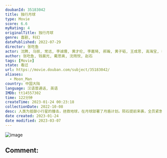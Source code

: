```yaml
---
doubanId: 35183042
title: 独行月球
type: Movie
score: 6.6
myRating: 4
originalTitle: 独行月球
genre: 喜剧, 科幻
datePublished: 2022-07-29
director: 张吃鱼
actor: 沈腾, 马丽, 常远, 李诚儒, 黄才伦, 李嘉琦, 郝瀚, 黄子韬, 王成思, 高海宝, 杨铮, 史彭元, 张熙然, 黄品沅, 杨皓宇, 徐志胜, 杜晓宇, 李海银, 陶亮, 王赞, 李唯贺, 陈昊明, 孟芷旭, 赵一霖, 王昭, 吴培郡
author: 张吃鱼, 钱晨光, 戴思奥, 沈雨悦, 赵石
tags: [Movie]
state: 看过
url: https://movie.douban.com/subject/35183042/
aliases:
  - Moon_Man
country: 中国大陆
language: 汉语普通话, 英语
IMDb: tt14557302
time: 122分钟
createTime: 2023-01-24 00:23:18
collectionDate: 2022-10-08
desc: 人类为抵御小行星的撞击，拯救地球，在月球部署了月盾计划。陨石提前来袭，全员紧急撤离时，维修工独孤月（沈腾饰）因为意外，错过了领队马蓝星（马丽饰）的撤离通知，一个人落在了月球。不料月盾计划失败，独孤...
date created: 2023-01-24
date modified: 2023-03-07
---
```


![image](p2876409008.jpg)

Comment:
---
